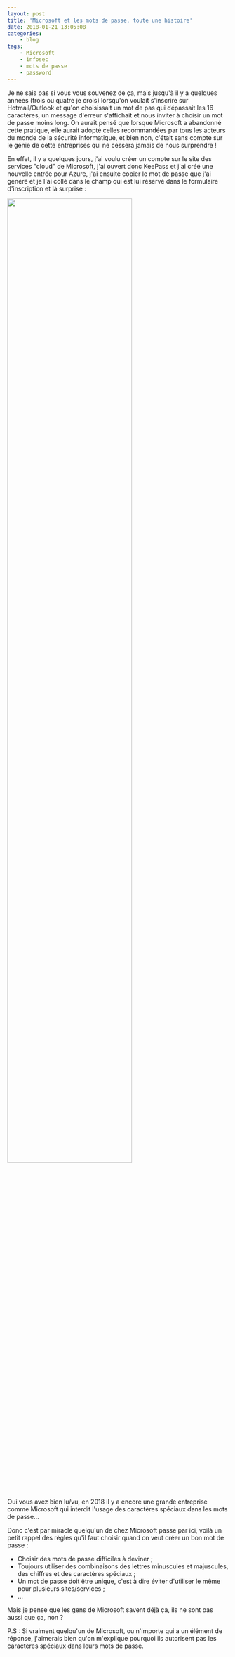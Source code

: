 ```yaml
---
layout: post
title: 'Microsoft et les mots de passe, toute une histoire'
date: 2018-01-21 13:05:08
categories:
    - blog
tags:
    - Microsoft
    - infosec
    - mots de passe
    - password
---
```


Je ne sais pas si vous vous souvenez de ça, mais jusqu'à il y a quelques années (trois ou quatre je crois) lorsqu'on voulait s'inscrire sur Hotmail/Outlook et qu'on choisissait un mot de pas qui dépassait les 16 caractères, un message d'erreur s'affichait et nous inviter à choisir un mot de passe moins long. On aurait pensé que lorsque Microsoft a abandonné cette pratique, elle aurait adopté celles recommandées par tous les acteurs du monde de la sécurité informatique, et bien non, c'était sans compte sur le génie de cette entreprises qui ne cessera jamais de nous surprendre !

En effet, il y a quelques jours, j'ai voulu créer un compte sur le site des services "cloud" de Microsoft, j'ai ouvert donc KeePass et j'ai créé une nouvelle entrée pour Azure, j'ai ensuite copier le mot de passe que j'ai généré et je l'ai collé dans le champ qui est lui réservé dans le formulaire d'inscription et là surprise :

<div>
	<img src="{{ site.baseurl }}/images/posts/2018/inscription-microsoft.png" style="width:75%;" />
</div>
<br />

Oui vous avez bien lu/vu, en 2018 il y a encore une grande entreprise  comme Microsoft qui interdit l'usage des caractères spéciaux dans les mots de passe...

Donc c'est par miracle quelqu'un de chez Microsoft passe par ici, voilà un petit rappel des règles qu'il faut choisir quand on veut créer un bon mot de passe :

* Choisir des mots de passe difficiles à deviner ;
* Toujours utiliser des combinaisons des lettres minuscules et majuscules, des chiffres et des caractères spéciaux ;
* Un mot de passe doit être unique, c'est à dire éviter d'utiliser le même pour plusieurs sites/services ;
* ...

Mais je pense que les gens de Microsoft savent déjà ça, ils ne sont pas aussi que ça, non ?

P.S : Si vraiment quelqu'un de Microsoft, ou n'importe qui a un élément de réponse, j'aimerais  bien qu'on m'explique pourquoi ils autorisent pas les caractères spéciaux dans leurs mots de passe.




